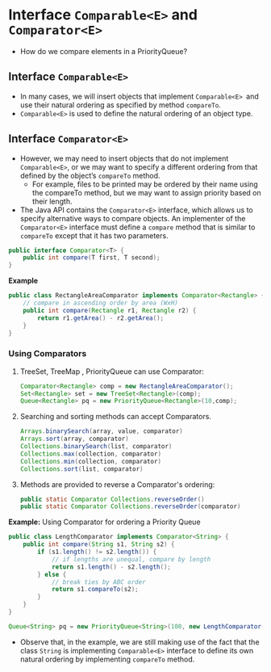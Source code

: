 
# Interface `Comparable<E>` and `Comparator<E>`

- How do we compare elements in a PriorityQueue?



## Interface `Comparable<E>`

- In many cases, we will insert objects that implement `Comparable<E> `and use their natural ordering as specified by method `compareTo`.
- `Comparable<E>` is used to define the natural ordering of an object type.



## Interface `Comparator<E>`

- However, we may need to insert objects that do not implement `Comparable<E>`, or we may
  want to specify a different ordering from that defined by the object’s `compareTo` method.
    - For example, files to be printed may be ordered by their name using the compareTo method, but
      we may want to assign priority based on their length.
- The Java API contains the `Comparator<E>` interface, which allows us to specify alternative ways to compare objects. An implementer of the `Comparator<E>` interface must define a `compare` method that is similar to `compareTo` except that it has two parameters.

```java
public interface Comparator<T> {
    public int compare(T first, T second);
}
```

**Example**

```java
public class RectangleAreaComparator implements Comparator<Rectangle> {
    // compare in ascending order by area (WxH)
    public int compare(Rectangle r1, Rectangle r2) {
        return r1.getArea() - r2.getArea();
    }
}
```



### Using Comparators

1. TreeSet, TreeMap , PriorityQueue can use Comparator:

   ```java
   Comparator<Rectangle> comp = new RectangleAreaComparator();
   Set<Rectangle> set = new TreeSet<Rectangle>(comp);
   Queue<Rectangle> pq = new PriorityQueue<Rectangle>(10,comp);
   ```

2. Searching and sorting methods can accept Comparators.

   ```java
   Arrays.binarySearch(array, value, comparator)
   Arrays.sort(array, comparator)
   Collections.binarySearch(list, comparator)
   Collections.max(collection, comparator)
   Collections.min(collection, comparator)
   Collections.sort(list, comparator)
   ```

3. Methods are provided to reverse a Comparator's ordering:

   ```java
   public static Comparator Collections.reverseOrder()
   public static Comparator Collections.reverseOrder(comparator)
   ```



**Example:** Using Comparator for ordering a Priority Queue

```java
public class LengthComparator implements Comparator<String> {
    public int compare(String s1, String s2) {
        if (s1.length() != s2.length()) {
            // if lengths are unequal, compare by length
            return s1.length() - s2.length();
        } else {
            // break ties by ABC order
            return s1.compareTo(s2);
        }
    }
}

Queue<String> pq = new PriorityQueue<String>(100, new LengthComparator());
```

- Observe that, in the example, we are still making use of the fact that the class `String` is implementing `Comparable<E>` interface to define its own natural ordering by implementing `compareTo` method.